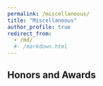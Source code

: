 ```yaml
---
permalink: /miscellaneous/
title: "Miscellaneous"
author_profile: true
redirect_from: 
  - /md/
  #- /markdown.html
---
```


## Honors and Awards 
